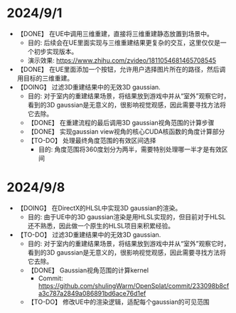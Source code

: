 # 2024/9/1
- 【DONE】 在UE中调用三维重建，直接将三维重建静态放置到场景中。
	- 目的: 后续会在UE里面实现与三维重建结果更复杂的交互，这里仅仅是一个初步实现版本。
	- 演示效果: https://www.zhihu.com/zvideo/1811054681465708545
- 【DONE】 在UE里面添加一个按钮，允许用户选择图片所在的路径，然后调用目标的三维重建。
- 【DOING】 过滤3D重建结果中的无效3D gaussian.
	- 目的: 对于室内的重建结果场景，将结果放到游戏中并从“室外”观察它时，看到的3D gaussian是无意义的，很影响视觉观感，因此需要寻找方法将它去除。 
	- 【DONE】 在重建流程的最后调用3D gaussian视角范围的计算步骤
	- 【DONE】 实现gaussian view视角的核心CUDA核函数的角度计算部分
	- 【TO-DO】 处理最终角度范围的有效区间选择
		- 目的: 角度范围将360度划分为两半，需要特别处理哪一半才是有效区间

# 2024/9/8
- 【DOING】 在DirectX的HLSL中实现3D gaussian的渲染。
	- 目的: 由于UE中的3D gaussian渲染是用HLSL实现的，但目前对于HLSL还不熟悉，因此做一个原生的HLSL项目来积累经验。
- 【TO-DO】 过滤3D重建结果中的无效3D gaussian.
	- 目的: 对于室内的重建结果场景，将结果放到游戏中并从“室外”观察它时，看到的3D gaussian是无意义的，很影响视觉观感，因此需要寻找方法将它去除。 
	- 【DONE】 Gaussian视角范围的计算kernel
		- Commit: https://github.com/shulingWarm/OpenSplat/commit/233098b8cfa3c787a2849a086891bd6ace76d1ef
	- 【TO-DO】 修改UE中的渲染逻辑，适配每个gaussian的可见范围